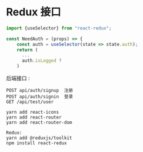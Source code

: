 # Redux 接口

```js
import {useSelector} from "react-redux";

const NeedAuth = (props) => {
    const auth = useSelector(state => state.auth);
    return ( 
      ...
      auth.isLogged ?
    )
```









后端接口 : 

```
POST api/auth/signup  注册
POST api/auth/signin  登录
GET /api/test/user
```







```
yarn add react-icons
yarn add react-router
yarn add react-router-dom

Redux: 
yarn add @reduxjs/toolkit
npm install react-redux
```









